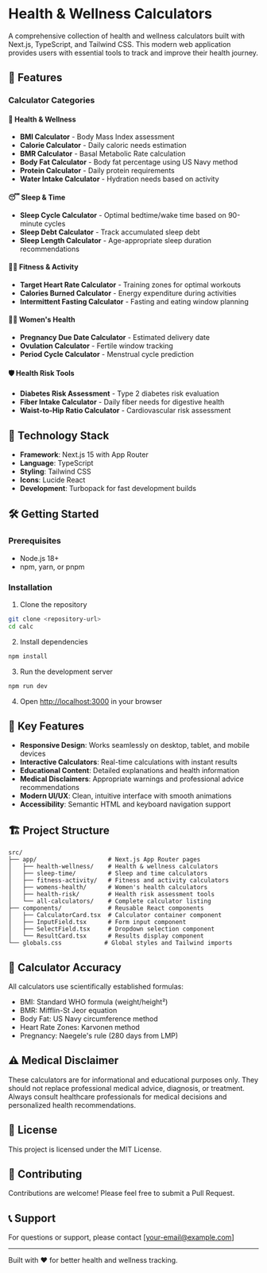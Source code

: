 # Health & Wellness Calculators

A comprehensive collection of health and wellness calculators built with Next.js, TypeScript, and Tailwind CSS. This modern web application provides users with essential tools to track and improve their health journey.

## 🌟 Features

### Calculator Categories

#### 🏥 Health & Wellness

- **BMI Calculator** - Body Mass Index assessment
- **Calorie Calculator** - Daily caloric needs estimation
- **BMR Calculator** - Basal Metabolic Rate calculation
- **Body Fat Calculator** - Body fat percentage using US Navy method
- **Protein Calculator** - Daily protein requirements
- **Water Intake Calculator** - Hydration needs based on activity

#### 😴 Sleep & Time

- **Sleep Cycle Calculator** - Optimal bedtime/wake time based on 90-minute cycles
- **Sleep Debt Calculator** - Track accumulated sleep debt
- **Sleep Length Calculator** - Age-appropriate sleep duration recommendations

#### 🏃‍♂️ Fitness & Activity

- **Target Heart Rate Calculator** - Training zones for optimal workouts
- **Calories Burned Calculator** - Energy expenditure during activities
- **Intermittent Fasting Calculator** - Fasting and eating window planning

#### 👩‍⚕️ Women's Health

- **Pregnancy Due Date Calculator** - Estimated delivery date
- **Ovulation Calculator** - Fertile window tracking
- **Period Cycle Calculator** - Menstrual cycle prediction

#### 🛡️ Health Risk Tools

- **Diabetes Risk Assessment** - Type 2 diabetes risk evaluation
- **Fiber Intake Calculator** - Daily fiber needs for digestive health
- **Waist-to-Hip Ratio Calculator** - Cardiovascular risk assessment

## 🚀 Technology Stack

- **Framework**: Next.js 15 with App Router
- **Language**: TypeScript
- **Styling**: Tailwind CSS
- **Icons**: Lucide React
- **Development**: Turbopack for fast development builds

## 🛠️ Getting Started

### Prerequisites

- Node.js 18+
- npm, yarn, or pnpm

### Installation

1. Clone the repository

```bash
git clone <repository-url>
cd calc
```

2. Install dependencies

```bash
npm install
```

3. Run the development server

```bash
npm run dev
```

4. Open [http://localhost:3000](http://localhost:3000) in your browser

## 📱 Key Features

- **Responsive Design**: Works seamlessly on desktop, tablet, and mobile devices
- **Interactive Calculators**: Real-time calculations with instant results
- **Educational Content**: Detailed explanations and health information
- **Medical Disclaimers**: Appropriate warnings and professional advice recommendations
- **Modern UI/UX**: Clean, intuitive interface with smooth animations
- **Accessibility**: Semantic HTML and keyboard navigation support

## 🏗️ Project Structure

```
src/
├── app/                    # Next.js App Router pages
│   ├── health-wellness/    # Health & wellness calculators
│   ├── sleep-time/         # Sleep and time calculators
│   ├── fitness-activity/   # Fitness and activity calculators
│   ├── womens-health/      # Women's health calculators
│   ├── health-risk/        # Health risk assessment tools
│   └── all-calculators/    # Complete calculator listing
├── components/             # Reusable React components
│   ├── CalculatorCard.tsx  # Calculator container component
│   ├── InputField.tsx      # Form input component
│   ├── SelectField.tsx     # Dropdown selection component
│   └── ResultCard.tsx      # Results display component
└── globals.css            # Global styles and Tailwind imports
```

## 🎯 Calculator Accuracy

All calculators use scientifically established formulas:

- BMI: Standard WHO formula (weight/height²)
- BMR: Mifflin-St Jeor equation
- Body Fat: US Navy circumference method
- Heart Rate Zones: Karvonen method
- Pregnancy: Naegele's rule (280 days from LMP)

## ⚠️ Medical Disclaimer

These calculators are for informational and educational purposes only. They should not replace professional medical advice, diagnosis, or treatment. Always consult healthcare professionals for medical decisions and personalized health recommendations.

## 📄 License

This project is licensed under the MIT License.

## 🤝 Contributing

Contributions are welcome! Please feel free to submit a Pull Request.

## 📞 Support

For questions or support, please contact [your-email@example.com]

---

Built with ❤️ for better health and wellness tracking.

